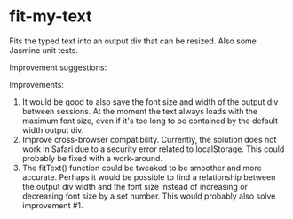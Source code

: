 # fit-my-text

Fits the typed text into an output div that can be resized. Also some Jasmine unit tests.

Improvement suggestions:

Improvements:

1) It would be good to also save the font size and width of the output div between sessions. At the moment the text always loads with the maximum font size, even if it's too long to be contained by the default width output div.
2) Improve cross-browser compatibility. Currently, the solution does not work in Safari due to a security error related to localStorage. This could probably be fixed with a work-around.
3) The fitText() function could be tweaked to be smoother and more accurate. Perhaps it would be possible to find a relationship between the output div width and the font size instead of increasing or decreasing font size by a set number. This would probably also solve improvement #1.
